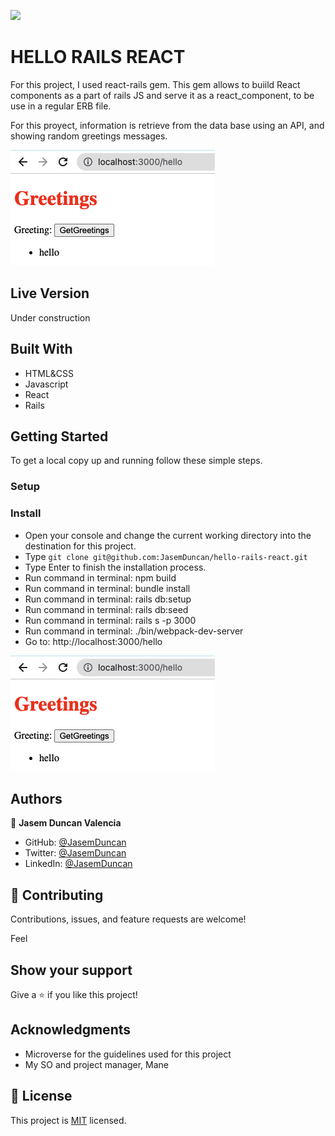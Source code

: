 ![](https://img.shields.io/badge/Microverse-blueviolet)

# HELLO RAILS REACT

For this project, I used react-rails gem. This gem allows to buiild React components as a part of rails JS and serve it as a react_component, to be use in a regular ERB file.

For this proyect, information is retrieve from the data base using an API, and showing random greetings messages.


![](./ss.png)

## Live Version
Under construction

## Built With

- HTML&CSS
- Javascript
- React
- Rails

## Getting Started
To get a local copy up and running follow these simple steps.

### Setup
 

### Install
- Open your console and change the current working directory into the destination for this project.
- Type `git clone git@github.com:JasemDuncan/hello-rails-react.git`
- Type Enter to finish the installation process.
- Run command in terminal: npm build
- Run command in terminal: bundle install
- Run command in terminal: rails db:setup
- Run command in terminal: rails db:seed
- Run command in terminal: rails s -p 3000
- Run command in terminal: ./bin/webpack-dev-server 
- Go to: http://localhost:3000/hello

![](./ss.png)


## Authors

👤 **Jasem Duncan Valencia**

- GitHub: [@JasemDuncan](https://github.com/JasemDuncan)
- Twitter: [@JasemDuncan](https://twitter.com/JasemDuncan)
- LinkedIn: [@JasemDuncan](https://www.linkedin.com/in/jasem-duncan-valencia/)
## 🤝 Contributing

Contributions, issues, and feature requests are welcome!

Feel
## Show your support

Give a ⭐️ if you like this project!
## Acknowledgments

- Microverse for the guidelines used for this project
- My SO and project manager, Mane
## 📝 License

This project is [MIT](./LICENSE.md) licensed.
